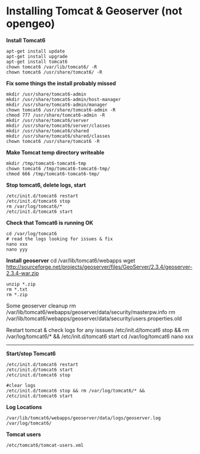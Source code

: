 # Installing Tomcat & Geoserver (not opengeo) #


**Install Tomcat6**

	apt-get install update
	apt-get install upgrade
	apt-get install tomcat6
	chown tomcat6 /var/lib/tomcat6/ -R
	chown tomcat6 /usr/share/tomcat6/ -R

**Fix some things the install probably missed**

	mkdir /usr/share/tomcat6-admin
	mkdir /usr/share/tomcat6-admin/host-manager
	mkdir /usr/share/tomcat6-admin/manager
	chown tomcat6 /usr/share/tomcat6-admin -R
	chmod 777 /usr/share/tomcat6-admin -R
	mkdir /usr/share/tomcat6/server
	mkdir /usr/share/tomcat6/server/classes
	mkdir /usr/share/tomcat6/shared
	mkdir /usr/share/tomcat6/shared/classes
	chown tomcat6 /usr/share/tomcat6 -R

**Make Tomcat temp directory writeable**

	mkdir /tmp/tomcat6-tomcat6-tmp
	chown tomcat6 /tmp/tomcat6-tomcat6-tmp/
	chmod 666 /tmp/tomcat6-tomcat6-tmp/
	

**Stop tomcat6, delete logs, start**

	/etc/init.d/tomcat6 restart 
	/etc/init.d/tomcat6 stop 
	rm /var/log/tomcat6/* 
	/etc/init.d/tomcat6 start


**Check that Tomcat6 is running OK**

	cd /var/log/tomcat6
	# read the logs looking for issues & fix
	nano xxx
	nano yyy


**Install geoserver**
	cd /var/lib/tomcat6/webapps
	wget http://sourceforge.net/projects/geoserver/files/GeoServer/2.3.4/geoserver-2.3.4-war.zip

	unzip *.zip
	rm *.txt
	rm *.zip

Some geoserver cleanup
	rm /var/lib/tomcat6/webapps/geoserver/data/security/masterpw.info
	rm /var/lib/tomcat6/webapps/geoserver/data/security/users.properties.old

Restart tomcat & check logs for any isssues
	/etc/init.d/tomcat6 stop && rm /var/log/tomcat6/* && /etc/init.d/tomcat6 start
	cd /var/log/tomcat6
	nano xxx



----------
**Start/stop Tomcat6**
	
	/etc/init.d/tomcat6 restart
	/etc/init.d/tomcat6 start
	/etc/init.d/tomcat6 stop

	#clear logs
	/etc/init.d/tomcat6 stop && rm /var/log/tomcat6/* && /etc/init.d/tomcat6 start

**Log Locations**

	/var/lib/tomcat6/webapps/geoserver/data/logs/geoserver.log
	/var/log/tomcat6/

**Tomcat users**

	/etc/tomcat6/tomcat-users.xml
